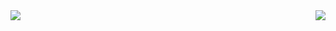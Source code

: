 <img align="left" src="https://github-readme-stats.vercel.app/api/top-langs/?username=fernando-stteffen&theme=react&layout=defaul&count_private=true" />
<img align="right" src="https://github-readme-stats.vercel.app/api?username=fernando-stteffen&theme=react&count_private=true&show_icons=true" />



<!--
**fernando-stteffen/fernando-stteffen** is a ✨ _special_ ✨ repository because its `README.md` (this file) appears on your GitHub profile.

Here are some ideas to get you started:

- 🔭 I’m currently working on ...
- 🌱 I’m currently learning ...
- 👯 I’m looking to collaborate on ...
- 🤔 I’m looking for help with ...
- 💬 Ask me about ...
- 📫 How to reach me: ...
- 😄 Pronouns: ...
- ⚡ Fun fact: ...
-->
